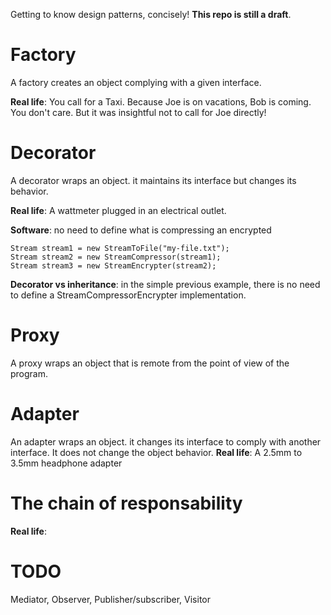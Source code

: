 Getting to know design patterns, concisely! **This repo is still a draft**.

# Factory
A factory creates an object complying with a given interface.

**Real life**: You call for a Taxi. Because Joe is on vacations, Bob is coming. You don't care. But it was insightful not to call for Joe directly!

# Decorator
A decorator wraps an object. it maintains its interface but changes its behavior.

**Real life**: A wattmeter plugged in an electrical outlet.

**Software**:  no need to define what is compressing an encrypted 
```
Stream stream1 = new StreamToFile("my-file.txt");
Stream stream2 = new StreamCompressor(stream1);
Stream stream3 = new StreamEncrypter(stream2);
```
**Decorator vs inheritance**: in the simple previous example, there is no need to define a StreamCompressorEncrypter implementation.

# Proxy
A proxy wraps an object that is remote from the  point of view of the program.

# Adapter
An adapter wraps an object. it changes its interface to comply with another interface. It does not change the object behavior.
**Real life**: A 2.5mm to 3.5mm headphone adapter

# The chain of responsability
**Real life**: 

# TODO
Mediator, Observer, Publisher/subscriber, Visitor
